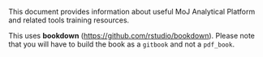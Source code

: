 This document provides information about useful MoJ Analytical Platform and related tools training resources.

This uses **bookdown** (https://github.com/rstudio/bookdown). Please note that you will have to build the book as a ``gitbook`` and not a ``pdf_book``.
